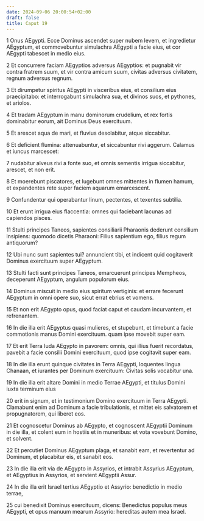 ```yaml
---
date: 2024-09-06 20:00:54+02:00
draft: false
title: Caput 19
---
```





1 Onus AEgypti. Ecce Dominus ascendet super nubem levem, et ingredietur AEgyptum, et commovebuntur simulachra AEgypti a facie eius, et cor AEgypti tabescet in medio eius.

2 Et concurrere faciam AEgyptios adversus AEgyptios: et pugnabit vir contra fratrem suum, et vir contra amicum suum, civitas adversus civitatem, regnum adversus regnum.

3 Et dirumpetur spiritus AEgypti in visceribus eius, et consilium eius praecipitabo: et interrogabunt simulachra sua, et divinos suos, et pythones, et ariolos.

4 Et tradam AEgyptum in manu dominorum crudelium, et rex fortis dominabitur eorum, ait Dominus Deus exercituum.

5 Et arescet aqua de mari, et fluvius desolabitur, atque siccabitur.

6 Et deficient flumina: attenuabuntur, et siccabuntur rivi aggerum. Calamus et iuncus marcescet:

7 nudabitur alveus rivi a fonte suo, et omnis sementis irrigua siccabitur, arescet, et non erit.

8 Et moerebunt piscatores, et lugebunt omnes mittentes in flumen hamum, et expandentes rete super faciem aquarum emarcescent.

9 Confundentur qui operabantur linum, pectentes, et texentes subtilia.

10 Et erunt irrigua eius flaccentia: omnes qui faciebant lacunas ad capiendos pisces.

11 Stulti principes Taneos, sapientes consiliarii Pharaonis dederunt consilium insipiens: quomodo dicetis Pharaoni: Filius sapientium ego, filius regum antiquorum?

12 Ubi nunc sunt sapientes tui? annuncient tibi, et indicent quid cogitaverit Dominus exercituum super AEgyptum.

13 Stulti facti sunt principes Taneos, emarcuerunt principes Mempheos, deceperunt AEgyptum, angulum populorum eius.

14 Dominus miscuit in medio eius spiritum vertiginis: et errare fecerunt AEgyptum in omni opere suo, sicut errat ebrius et vomens.

15 Et non erit AEgypto opus, quod faciat caput et caudam incurvantem, et refrenantem.

16 In die illa erit AEgyptus quasi mulieres, et stupebunt, et timebunt a facie commotionis manus Domini exercituum. quam ipse movebit super eam.

17 Et erit Terra Iuda AEgypto in pavorem: omnis, qui illius fuerit recordatus, pavebit a facie consilii Domini exercituum, quod ipse cogitavit super eam.

18 In die illa erunt quinque civitates in Terra AEgypti, loquentes lingua Chanaan, et iurantes per Dominum exercituum: Civitas solis vocabitur una.

19 In die illa erit altare Domini in medio Terrae AEgypti, et titulus Domini iuxta terminum eius

20 erit in signum, et in testimonium Domino exercituum in Terra AEgypti. Clamabunt enim ad Dominum a facie tribulationis, et mittet eis salvatorem et propugnatorem, qui liberet eos.

21 Et cognoscetur Dominus ab AEgypto, et cognoscent AEgyptii Dominum in die illa, et colent eum in hostiis et in muneribus: et vota vovebunt Domino, et solvent.

22 Et percutiet Dominus AEgyptum plaga, et sanabit eam, et revertentur ad Dominum, et placabitur eis, et sanabit eos.

23 In die illa erit via de AEgypto in Assyrios, et intrabit Assyrius AEgyptum, et AEgyptius in Assyrios, et servient AEgyptii Assur.

24 In die illa erit Israel tertius AEgyptio et Assyrio: benedictio in medio terrae,

25 cui benedixit Dominus exercituum, dicens: Benedictus populus meus AEgypti, et opus manuum mearum Assyrio: hereditas autem mea Israel.

